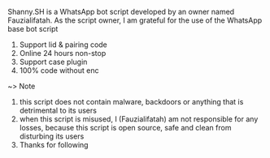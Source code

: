 Shanny.SH is a WhatsApp bot script developed by an owner named Fauzialifatah. As the script owner, I am grateful for the use of the WhatsApp base bot script 

1. Support lid & pairing code
2. Online 24 hours non-stop
3. Support case plugin 
4. 100% code without enc

~> Note
1. this script does not contain malware, backdoors or anything that is detrimental to its users
2. when this script is misused, I (Fauzialifatah) am not responsible for any losses, because this script is open source, safe and clean from disturbing its users
3. Thanks for following
